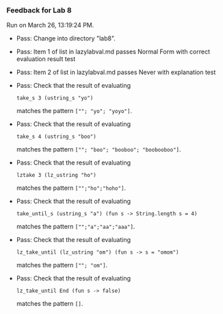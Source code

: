 ### Feedback for Lab 8

Run on March 26, 13:19:24 PM.

+ Pass: Change into directory "lab8".

+ Pass: Item 1 of list in lazylabval.md passes Normal Form with correct evaluation result test

+ Pass: Item 2 of list in lazylabval.md passes Never with explanation test

+ Pass: 
Check that the result of evaluating
   ```
   take_s 3 (ustring_s "yo")
   ```
   matches the pattern `[""; "yo"; "yoyo"]`.

   




+ Pass: 
Check that the result of evaluating
   ```
   take_s 4 (ustring_s "boo")
   ```
   matches the pattern `[""; "boo"; "booboo"; "boobooboo"]`.

   




+ Pass: 
Check that the result of evaluating
   ```
   lztake 3 (lz_ustring "ho")
   ```
   matches the pattern `["";"ho";"hoho"]`.

   




+ Pass: 
Check that the result of evaluating
   ```
   take_until_s (ustring_s "a") (fun s -> String.length s = 4)
   ```
   matches the pattern `["";"a";"aa";"aaa"]`.

   




+ Pass: 
Check that the result of evaluating
   ```
   lz_take_until (lz_ustring "om") (fun s -> s = "omom")
   ```
   matches the pattern `[""; "om"]`.

   




+ Pass: 
Check that the result of evaluating
   ```
   lz_take_until End (fun s -> false)
   ```
   matches the pattern `[]`.

   




